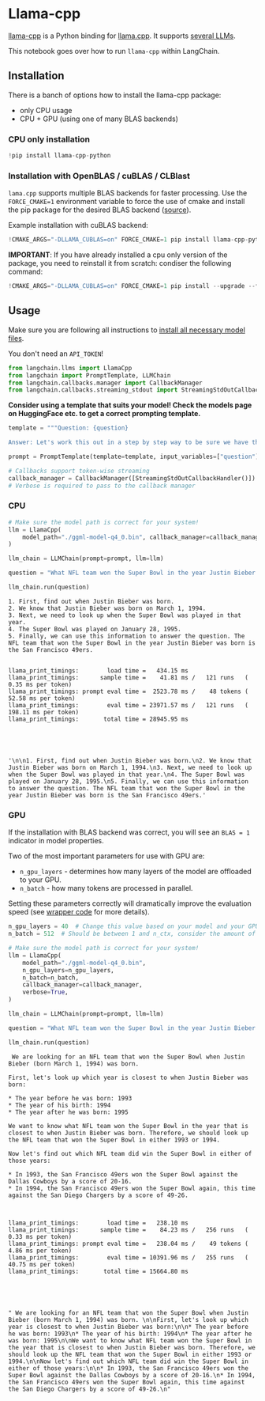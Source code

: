 # Llama-cpp

[llama-cpp](https://github.com/abetlen/llama-cpp-python) is a Python binding for [llama.cpp](https://github.com/ggerganov/llama.cpp). 
It supports [several LLMs](https://github.com/ggerganov/llama.cpp).

This notebook goes over how to run `llama-cpp` within LangChain.

## Installation

There is a banch of options how to install the llama-cpp package: 
- only CPU usage
- CPU + GPU (using one of many BLAS backends)

### CPU only installation


```python
!pip install llama-cpp-python
```

### Installation with OpenBLAS / cuBLAS / CLBlast

`lama.cpp` supports multiple BLAS backends for faster processing. Use the `FORCE_CMAKE=1` environment variable to force the use of cmake and install the pip package for the desired BLAS backend ([source](https://github.com/abetlen/llama-cpp-python#installation-with-openblas--cublas--clblast)).

Example installation with cuBLAS backend:


```python
!CMAKE_ARGS="-DLLAMA_CUBLAS=on" FORCE_CMAKE=1 pip install llama-cpp-python
```

**IMPORTANT**: If you have already installed a cpu only version of the package, you need to reinstall it from scratch: condiser the following command: 


```python
!CMAKE_ARGS="-DLLAMA_CUBLAS=on" FORCE_CMAKE=1 pip install --upgrade --force-reinstall llama-cpp-python
```

## Usage

Make sure you are following all instructions to [install all necessary model files](https://github.com/ggerganov/llama.cpp).

You don't need an `API_TOKEN`!


```python
from langchain.llms import LlamaCpp
from langchain import PromptTemplate, LLMChain
from langchain.callbacks.manager import CallbackManager
from langchain.callbacks.streaming_stdout import StreamingStdOutCallbackHandler
```

**Consider using a template that suits your model! Check the models page on HuggingFace etc. to get a correct prompting template.**


```python
template = """Question: {question}

Answer: Let's work this out in a step by step way to be sure we have the right answer."""

prompt = PromptTemplate(template=template, input_variables=["question"])
```


```python
# Callbacks support token-wise streaming
callback_manager = CallbackManager([StreamingStdOutCallbackHandler()])
# Verbose is required to pass to the callback manager
```

### CPU


```python
# Make sure the model path is correct for your system!
llm = LlamaCpp(
    model_path="./ggml-model-q4_0.bin", callback_manager=callback_manager, verbose=True
)
```


```python
llm_chain = LLMChain(prompt=prompt, llm=llm)
```


```python
question = "What NFL team won the Super Bowl in the year Justin Bieber was born?"

llm_chain.run(question)
```

    
    
    1. First, find out when Justin Bieber was born.
    2. We know that Justin Bieber was born on March 1, 1994.
    3. Next, we need to look up when the Super Bowl was played in that year.
    4. The Super Bowl was played on January 28, 1995.
    5. Finally, we can use this information to answer the question. The NFL team that won the Super Bowl in the year Justin Bieber was born is the San Francisco 49ers.

    
    llama_print_timings:        load time =   434.15 ms
    llama_print_timings:      sample time =    41.81 ms /   121 runs   (    0.35 ms per token)
    llama_print_timings: prompt eval time =  2523.78 ms /    48 tokens (   52.58 ms per token)
    llama_print_timings:        eval time = 23971.57 ms /   121 runs   (  198.11 ms per token)
    llama_print_timings:       total time = 28945.95 ms
    




    '\n\n1. First, find out when Justin Bieber was born.\n2. We know that Justin Bieber was born on March 1, 1994.\n3. Next, we need to look up when the Super Bowl was played in that year.\n4. The Super Bowl was played on January 28, 1995.\n5. Finally, we can use this information to answer the question. The NFL team that won the Super Bowl in the year Justin Bieber was born is the San Francisco 49ers.'



### GPU

If the installation with BLAS backend was correct, you will see an `BLAS = 1` indicator in model properties.

Two of the most important parameters for use with GPU are:

- `n_gpu_layers` - determines how many layers of the model are offloaded to your GPU.
- `n_batch` - how many tokens are processed in parallel. 

Setting these parameters correctly will dramatically improve the evaluation speed (see [wrapper code](https://github.com/mmagnesium/langchain/blob/master/langchain/llms/llamacpp.py) for more details).


```python
n_gpu_layers = 40  # Change this value based on your model and your GPU VRAM pool.
n_batch = 512  # Should be between 1 and n_ctx, consider the amount of VRAM in your GPU.

# Make sure the model path is correct for your system!
llm = LlamaCpp(
    model_path="./ggml-model-q4_0.bin",
    n_gpu_layers=n_gpu_layers,
    n_batch=n_batch,
    callback_manager=callback_manager,
    verbose=True,
)
```


```python
llm_chain = LLMChain(prompt=prompt, llm=llm)
```


```python
question = "What NFL team won the Super Bowl in the year Justin Bieber was born?"

llm_chain.run(question)
```

     We are looking for an NFL team that won the Super Bowl when Justin Bieber (born March 1, 1994) was born. 
    
    First, let's look up which year is closest to when Justin Bieber was born:
    
    * The year before he was born: 1993
    * The year of his birth: 1994
    * The year after he was born: 1995
    
    We want to know what NFL team won the Super Bowl in the year that is closest to when Justin Bieber was born. Therefore, we should look up the NFL team that won the Super Bowl in either 1993 or 1994.
    
    Now let's find out which NFL team did win the Super Bowl in either of those years:
    
    * In 1993, the San Francisco 49ers won the Super Bowl against the Dallas Cowboys by a score of 20-16.
    * In 1994, the San Francisco 49ers won the Super Bowl again, this time against the San Diego Chargers by a score of 49-26.
    

    
    llama_print_timings:        load time =   238.10 ms
    llama_print_timings:      sample time =    84.23 ms /   256 runs   (    0.33 ms per token)
    llama_print_timings: prompt eval time =   238.04 ms /    49 tokens (    4.86 ms per token)
    llama_print_timings:        eval time = 10391.96 ms /   255 runs   (   40.75 ms per token)
    llama_print_timings:       total time = 15664.80 ms
    




    " We are looking for an NFL team that won the Super Bowl when Justin Bieber (born March 1, 1994) was born. \n\nFirst, let's look up which year is closest to when Justin Bieber was born:\n\n* The year before he was born: 1993\n* The year of his birth: 1994\n* The year after he was born: 1995\n\nWe want to know what NFL team won the Super Bowl in the year that is closest to when Justin Bieber was born. Therefore, we should look up the NFL team that won the Super Bowl in either 1993 or 1994.\n\nNow let's find out which NFL team did win the Super Bowl in either of those years:\n\n* In 1993, the San Francisco 49ers won the Super Bowl against the Dallas Cowboys by a score of 20-16.\n* In 1994, the San Francisco 49ers won the Super Bowl again, this time against the San Diego Chargers by a score of 49-26.\n"




```python

```
